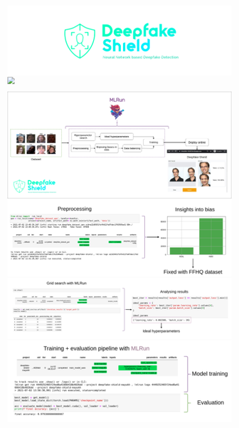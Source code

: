 ![](/assets/deepfake-shield-banner-wide.png)
[![](https://img.shields.io/badge/heroku-deployed-green)](https://deepfake-shield.herokuapp.com/)

![](/assets/summary.png)
![](/assets/mlrun_util_preprocessing.png)
![](/assets/mlrun_util_grid_search.png)
![](/assets/mlrun_util_train.png)

